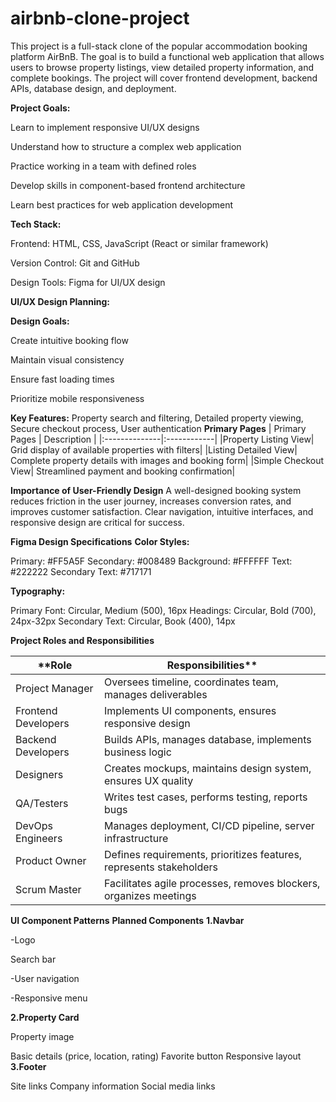 # airbnb-clone-project
This project is a full-stack clone of the popular accommodation booking platform AirBnB. The goal is to build a functional web application that allows users to browse property listings, view detailed property information, and complete bookings. The project will cover frontend development, backend APIs, database design, and deployment.

**Project Goals:**

Learn to implement responsive UI/UX designs

Understand how to structure a complex web application

Practice working in a team with defined roles

Develop skills in component-based frontend architecture

Learn best practices for web application development

**Tech Stack:**

Frontend: HTML, CSS, JavaScript (React or similar framework)

Version Control: Git and GitHub

Design Tools: Figma for UI/UX design


**UI/UX Design Planning:**

**Design Goals:**

Create intuitive booking flow

Maintain visual consistency

Ensure fast loading times

Prioritize mobile responsiveness

**Key Features:**
Property search and filtering,
Detailed property viewing,
Secure checkout process,
User authentication
**Primary Pages**
| Primary Pages | Description |
|:--------------|:------------|
|Property Listing View|	Grid display of available properties with filters|
|Listing Detailed View|	Complete property details with images and booking form|
|Simple Checkout View|	Streamlined payment and booking confirmation|

**Importance of User-Friendly Design**
A well-designed booking system reduces friction in the user journey, increases conversion rates, and improves customer satisfaction. Clear navigation, intuitive interfaces, and responsive design are critical for success.

**Figma Design Specifications**
**Color Styles:**

Primary: #FF5A5F
Secondary: #008489
Background: #FFFFFF
Text: #222222
Secondary Text: #717171

**Typography:**

Primary Font: Circular, Medium (500), 16px
Headings: Circular, Bold (700), 24px-32px
Secondary Text: Circular, Book (400), 14px

**Project Roles and Responsibilities**

|**Role	|Responsibilities**|
|-------|------------------|
|Project Manager	|Oversees timeline, coordinates team, manages deliverables|
|Frontend Developers|	Implements UI components, ensures responsive design|
|Backend Developers|	Builds APIs, manages database, implements business logic|
|Designers	|Creates mockups, maintains design system, ensures UX quality|
|QA/Testers|	Writes test cases, performs testing, reports bugs|
|DevOps Engineers|	Manages deployment, CI/CD pipeline, server infrastructure|
|Product Owner|	Defines requirements, prioritizes features, represents stakeholders|
|Scrum Master|	Facilitates agile processes, removes blockers, organizes meetings|

**UI Component Patterns**
**Planned Components**
**1.Navbar**

-Logo

Search bar

-User navigation

-Responsive menu

**2.Property Card**

Property image

Basic details (price, location, rating)
Favorite button
Responsive layout
**3.Footer**

Site links
Company information
Social media links
